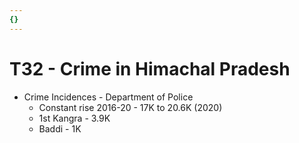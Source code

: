 ```yaml
---
{}
---
```

   
# T32 - Crime in Himachal Pradesh   
* Crime Incidences - Department of Police   
	* Constant rise 2016-20 - 17K to 20.6K (2020)   
	* 1st Kangra - 3.9K   
	* Baddi - 1K